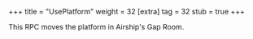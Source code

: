 +++
title = "UsePlatform"
weight = 32
[extra]
tag = 32
stub = true
+++

This RPC moves the platform in Airship's Gap Room.

<!-- more -->
